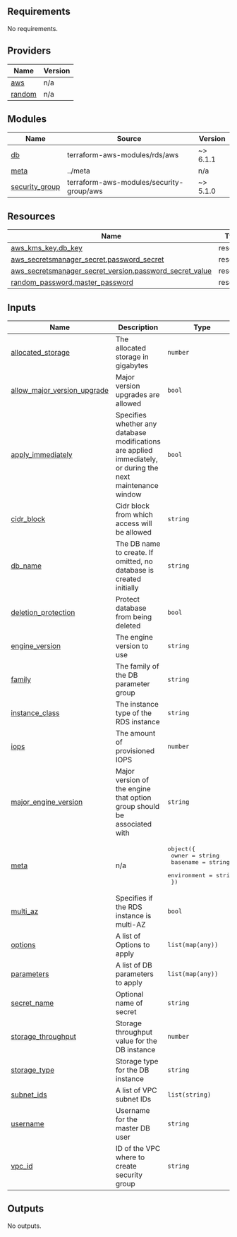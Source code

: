 <!-- BEGIN_TF_DOCS -->
## Requirements

No requirements.

## Providers

| Name | Version |
|------|---------|
| <a name="provider_aws"></a> [aws](#provider\_aws) | n/a |
| <a name="provider_random"></a> [random](#provider\_random) | n/a |

## Modules

| Name | Source | Version |
|------|--------|---------|
| <a name="module_db"></a> [db](#module\_db) | terraform-aws-modules/rds/aws | ~> 6.1.1 |
| <a name="module_meta"></a> [meta](#module\_meta) | ../meta | n/a |
| <a name="module_security_group"></a> [security\_group](#module\_security\_group) | terraform-aws-modules/security-group/aws | ~> 5.1.0 |

## Resources

| Name | Type |
|------|------|
| [aws_kms_key.db_key](https://registry.terraform.io/providers/hashicorp/aws/latest/docs/resources/kms_key) | resource |
| [aws_secretsmanager_secret.password_secret](https://registry.terraform.io/providers/hashicorp/aws/latest/docs/resources/secretsmanager_secret) | resource |
| [aws_secretsmanager_secret_version.password_secret_value](https://registry.terraform.io/providers/hashicorp/aws/latest/docs/resources/secretsmanager_secret_version) | resource |
| [random_password.master_password](https://registry.terraform.io/providers/hashicorp/random/latest/docs/resources/password) | resource |

## Inputs

| Name | Description | Type | Default | Required |
|------|-------------|------|---------|:--------:|
| <a name="input_allocated_storage"></a> [allocated\_storage](#input\_allocated\_storage) | The allocated storage in gigabytes | `number` | `5` | no |
| <a name="input_allow_major_version_upgrade"></a> [allow\_major\_version\_upgrade](#input\_allow\_major\_version\_upgrade) | Major version upgrades are allowed | `bool` | `false` | no |
| <a name="input_apply_immediately"></a> [apply\_immediately](#input\_apply\_immediately) | Specifies whether any database modifications are applied immediately, or during the next maintenance window | `bool` | `true` | no |
| <a name="input_cidr_block"></a> [cidr\_block](#input\_cidr\_block) | Cidr block from which access will be allowed | `string` | n/a | yes |
| <a name="input_db_name"></a> [db\_name](#input\_db\_name) | The DB name to create. If omitted, no database is created initially | `string` | `""` | no |
| <a name="input_deletion_protection"></a> [deletion\_protection](#input\_deletion\_protection) | Protect database from being deleted | `bool` | `false` | no |
| <a name="input_engine_version"></a> [engine\_version](#input\_engine\_version) | The engine version to use | `string` | `""` | no |
| <a name="input_family"></a> [family](#input\_family) | The family of the DB parameter group | `string` | `"postgres15"` | no |
| <a name="input_instance_class"></a> [instance\_class](#input\_instance\_class) | The instance type of the RDS instance | `string` | `""` | no |
| <a name="input_iops"></a> [iops](#input\_iops) | The amount of provisioned IOPS | `number` | `12000` | no |
| <a name="input_major_engine_version"></a> [major\_engine\_version](#input\_major\_engine\_version) | Major version of the engine that option group should be associated with | `string` | `"15"` | no |
| <a name="input_meta"></a> [meta](#input\_meta) | n/a | <pre>object({<br>    owner       = string<br>    basename    = string<br>    environment = string<br>  })</pre> | n/a | yes |
| <a name="input_multi_az"></a> [multi\_az](#input\_multi\_az) | Specifies if the RDS instance is multi-AZ | `bool` | `false` | no |
| <a name="input_options"></a> [options](#input\_options) | A list of Options to apply | `list(map(any))` | `[]` | no |
| <a name="input_parameters"></a> [parameters](#input\_parameters) | A list of DB parameters to apply | `list(map(any))` | `[]` | no |
| <a name="input_secret_name"></a> [secret\_name](#input\_secret\_name) | Optional name of secret | `string` | `""` | no |
| <a name="input_storage_throughput"></a> [storage\_throughput](#input\_storage\_throughput) | Storage throughput value for the DB instance | `number` | `500` | no |
| <a name="input_storage_type"></a> [storage\_type](#input\_storage\_type) | Storage type for the DB instance | `string` | `"gp3"` | no |
| <a name="input_subnet_ids"></a> [subnet\_ids](#input\_subnet\_ids) | A list of VPC subnet IDs | `list(string)` | n/a | yes |
| <a name="input_username"></a> [username](#input\_username) | Username for the master DB user | `string` | `""` | no |
| <a name="input_vpc_id"></a> [vpc\_id](#input\_vpc\_id) | ID of the VPC where to create security group | `string` | n/a | yes |

## Outputs

No outputs.
<!-- END_TF_DOCS -->
